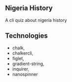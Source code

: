 ## Nigeria History

A cli quiz about nigeria history

## Technologies

- chalk,
- chalkercli,
- figlet,
- gradient-string,
- inquirer,
- nanospinner
